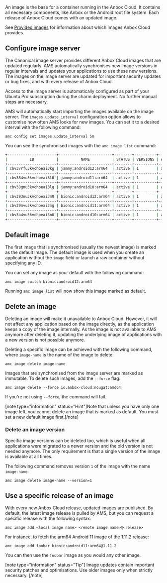 An image is the base for a container running in the Anbox Cloud. It contains all necessary components, like Anbox or the Android root file system. Each release of Anbox Cloud comes with an updated image.

See [Provided images](https://discourse.ubuntu.com/t/provided-images/24185) for information about which images Anbox Cloud provides.

## Configure image server

The Canonical image server provides different Anbox Cloud images that are updated regularly. AMS automatically synchronises new image versions in regular intervals and updates your applications to use these new versions. The images on the image server are updated for important security updates or bug fixes, and with every release of Anbox Cloud.

Access to the image server is automatically configured as part of your Ubuntu Pro subscription during the charm deployment. No further manual steps are necessary.

AMS will automatically start importing the images available on the image server. The `images.update_interval` configuration option allows to customise how often AMS looks for new images. You can set it to a desired interval with the following command:

    amc config set images.update_interval 5m

You can see the synchronised images with the `amc image list` command:

```bash
+----------------------+------------------------+--------+----------+--------------+---------+
|          ID          |          NAME          | STATUS | VERSIONS | ARCHITECTURE | DEFAULT |
+----------------------+------------------------+--------+----------+--------------+---------+
| cbv37rfu3kvchoeai3kg | jammy:android12:arm64  | active | 1        | aarch64      | true    |
+----------------------+------------------------+--------+----------+--------------+---------+
| cbv384vu3kvchoeai3l0 | jammy:android11:arm64  | active | 1        | aarch64      | false   |
+----------------------+------------------------+--------+----------+--------------+---------+
| cbv38gnu3kvchoeai3lg | jammy:android10:arm64  | active | 1        | aarch64      | false   |
+----------------------+------------------------+--------+----------+--------------+---------+
| cbv393nu3kvchoeai3m0 | bionic:android12:arm64 | active | 1        | aarch64      | false   |
+----------------------+------------------------+--------+----------+--------------+---------+
| cbv39mvu3kvchoeai3mg | bionic:android11:arm64 | active | 1        | aarch64      | false   |
+----------------------+------------------------+--------+----------+--------------+---------+
| cbv3a4vu3kvchoeai3n0 | bionic:android10:arm64 | active | 1        | aarch64      | false   |
+----------------------+------------------------+--------+----------+--------------+---------+
```

## Default image
The first image that is synchronised (usually the newest image) is marked as the default image.
The default image is used when you create an application without the `image` field or launch a raw container without specifying any ID.

You can set any image as your default with the following command:

    amc image switch bionic:android12:arm64

Running `amc image list` will now show this image marked as default.

## Delete an image

Deleting an image will make it unavailable to Anbox Cloud. However, it will not affect any application based on the image directly, as the application keeps a copy of the image internally. As the image is not available to AMS anymore after deleting it, updating the underlying image of applications with a new version is not possible anymore.

Deleting a specific image can be achieved with the following command, where `image-name` is the name of the image to delete:

    amc image delete image-name

Images that are synchronised from the image server are marked as immutable. To delete such images, add the `--force` flag:

    amc image delete --force io.anbox-cloud:nougat:amd64

If you're not using `--force`, the command will fail.

[note type="information" status="Hint"]Note that unless you have only one image left, you cannot delete an image that is marked as default. You must set a new default image first.[/note]

### Delete an image version

Specific image versions can be deleted too, which is useful when all applications were migrated to a newer version and the old version is not needed anymore. The only requirement is that a single version of the image is available at all times.

The following command removes version `1` of the image with the name `image-name`:

    amc image delete image-name --version=1

## Use a specific release of an image

With every new Anbox Cloud release, updated images are published. By default, the latest image release is pulled by AMS, but you can request a specific release with the following syntax:

    amc image add <local image name> <remote image name>@<release>

For instance, to fetch the arm64 Android 11 image of the 1.11.2 release:

    amc image add foobar bionic:android11:arm64@1.11.2

You can then use the `foobar` image as you would any other image.

[note type="information" status="Tip"]
Image updates contain important security patches and optimisations. Use older images only when strictly necessary.
[/note]
